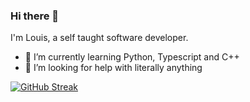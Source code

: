 ### Hi there 👋
I'm Louis, a self taught software developer.

- 🌱 I’m currently learning Python, Typescript and C++
- 🤔 I’m looking for help with literally anything

[![GitHub Streak](https://github-readme-streak-stats.herokuapp.com?user=xaephare&theme=tokyonight&hide_border=true&fire=DD3015&background=090D11)](https://git.io/streak-stats)
